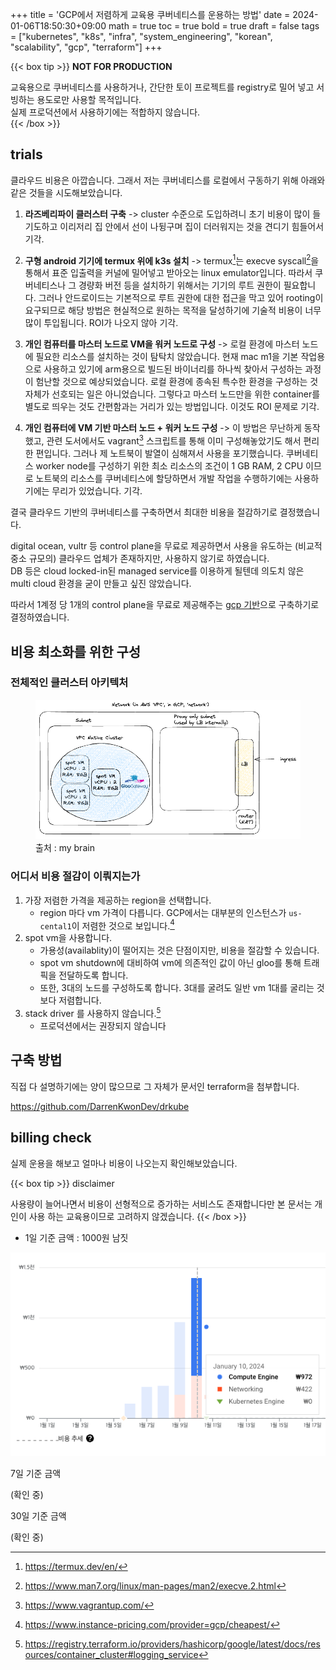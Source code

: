 +++
title = 'GCP에서 저렴하게 교육용 쿠버네티스를 운용하는 방법'
date = 2024-01-06T18:50:30+09:00
math = true
toc = true
bold = true
draft = false
tags = ["kubernetes", "k8s", "infra", "system_engineering", "korean", "scalability", "gcp", "terraform"]
+++

{{< box tip >}}
**NOT FOR PRODUCTION**

교육용으로 쿠버네티스를 사용하거나, 간단한 토이 프로젝트를 registry로 밀어 넣고 서빙하는 용도로만 사용할 목적입니다.  
실제 프로덕션에서 사용하기에는 적합하지 않습니다.  
{{< /box >}}

## trials

클라우드 비용은 아깝습니다. 그래서 저는 쿠버네티스를 로컬에서 구동하기 위해 아래와 같은 것들을 시도해보았습니다.

1. **라즈베리파이 클러스터 구축** -> cluster 수준으로 도입하려니 초기 비용이 많이 들기도하고 이리저리 집 안에서 선이 나뒹구며 집이 더러워지는 것을 견디기 힘들어서 기각.

2. **구형 android 기기에 termux 위에 k3s 설치** -> termux[^1]는 execve syscall[^2]을 통해서 표준 입출력을 커널에 밀어넣고 받아오는 linux emulator입니다. 따라서 쿠버네티스나 그 경량화 버전 등을 설치하기 위해서는 기기의 루트 권한이 필요합니다. 그러나 안드로이드는 기본적으로 루트 권한에 대한 접근을 막고 있어 rooting이 요구되므로 해당 방법은 현실적으로 원하는 목적을 달성하기에 기술적 비용이 너무 많이 투입됩니다. ROI가 나오지 않아 기각.

3. **개인 컴퓨터를 마스터 노드로 VM을 워커 노드로 구성** -> 로컬 환경에 마스터 노드에 필요한 리소스를 설치하는 것이 탐탁치 않았습니다. 현재 mac m1을 기본 작업용으로 사용하고 있기에 arm용으로 빌드된 바이너리를 하나씩 찾아서 구성하는 과정이 험난할 것으로 예상되었습니다. 로컬 환경에 종속된 특수한 환경을 구성하는 것 자체가 선호되는 일은 아니었습니다. 그렇다고 마스터 노드만을 위한 container를 별도로 띄우는 것도 간편함과는 거리가 있는 방법입니다. 이것도 ROI 문제로 기각.

4. **개인 컴퓨터에 VM 기반 마스터 노드 + 워커 노드 구성** -> 이 방법은 무난하게 동작했고, 관련 도서에서도 vagrant[^3] 스크립트를 통해 이미 구성해놓았기도 해서 편리한 편입니다. 그러나 제 노트북이 발열이 심해져서 사용을 포기했습니다. 쿠버네티스 worker node를 구성하기 위한 최소 리소스의 조건이 1 GB RAM, 2 CPU 이므로 노트북의 리소스를 쿠버네티스에 할당하면서 개발 작업을 수행하기에는 사용하기에는 무리가 있었습니다. 기각.

[^1]: https://termux.dev/en/
[^2]: https://www.man7.org/linux/man-pages/man2/execve.2.html
[^3]: https://www.vagrantup.com/

결국 클라우드 기반의 쿠버네티스를 구축하면서 최대한 비용을 절감하기로 결정했습니다.

digital ocean, vultr 등 control plane을 무료로 제공하면서 사용을 유도하는 (비교적 중소 규모의) 클라우드 업체가 존재하지만, 사용하지 않기로 하였습니다.  
DB 등은 cloud locked-in된 managed service를 이용하게 될텐데 의도치 않은 multi cloud 환경을 굳이 만들고 싶진 않았습니다.

따라서 1계정 당 1개의 control plane을 무료로 제공해주는 <u>gcp 기반</u>으로 구축하기로 결정하였습니다.

## 비용 최소화를 위한 구성

### 전체적인 클러스터 아키텍처

<figure>
<img src="./gcp_gke.png" alt="gcp k8s cluster">
<figcaption>출처 : my brain</figcaption>
</figure>

### 어디서 비용 절감이 이뤄지는가

1. 가장 저렴한 가격을 제공하는 region을 선택합니다.
    - region 마다 vm 가격이 다릅니다. GCP에서는 대부분의 인스턴스가 `us-cental1`이 저렴한 것으로 보입니다.[^4]
2. spot vm을 사용합니다.
    - 가용성(availablity)이 떨어지는 것은 단점이지만, 비용을 절감할 수 있습니다.
    - spot vm shutdown에 대비하여 vm에 의존적인 값이 아닌 gloo를 통해 트래픽을 전달하도록 합니다.
    - 또한, 3대의 노드를 구성하도록 합니다. 3대를 굴려도 일반 vm 1대를 굴리는 것보다 저렴합니다.
3. stack driver 를 사용하지 않습니다.[^5]
    - 프로덕션에서는 권장되지 않습니다

[^4]: https://www.instance-pricing.com/provider=gcp/cheapest/
[^5]: https://registry.terraform.io/providers/hashicorp/google/latest/docs/resources/container_cluster#logging_service

## 구축 방법

직접 다 설명하기에는 양이 많으므로 그 자체가 문서인 terraform을 첨부합니다.

https://github.com/DarrenKwonDev/drkube

## billing check

실제 운용을 해보고 얼마나 비용이 나오는지 확인해보았습니다.

{{< box tip >}}
disclaimer

사용량이 늘어나면서 비용이 선형적으로 증가하는 서비스도 존재합니다만 본 문서는 개인이 사용 하는 교육용이므로 고려하지 않겠습니다.
{{< /box >}}

-   1일 기준 금액 : 1000원 남짓

<img src="./first_day.png" alt="first day" />

7일 기준 금액

(확인 중)

30일 기준 금액

(확인 중)
